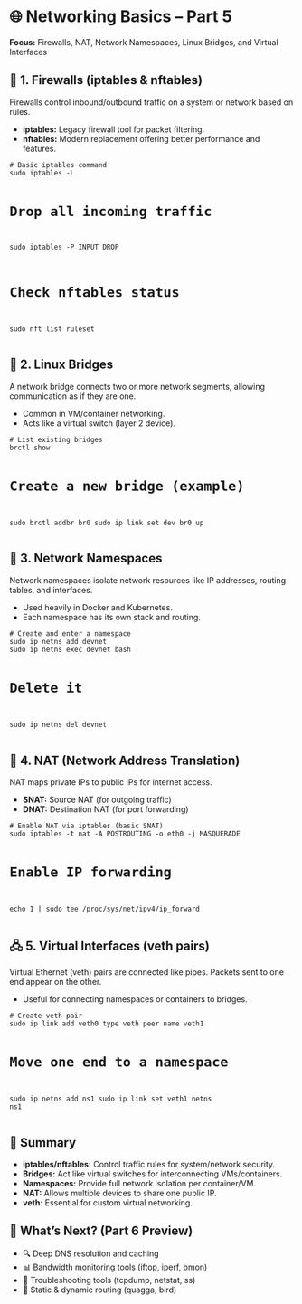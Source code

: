 <!DOCTYPE html>
<html lang="en">
<head>
  <meta charset="UTF-8">
  
</head>
<body>

  <h1>🌐 Networking Basics – Part 5</h1>
  <p><strong>Focus:</strong> Firewalls, NAT, Network Namespaces, Linux Bridges, and Virtual Interfaces</p>

  <h2>🔐 1. Firewalls (iptables & nftables)</h2>
  <p>Firewalls control inbound/outbound traffic on a system or network based on rules.</p>
  <ul>
    <li><strong>iptables:</strong> Legacy firewall tool for packet filtering.</li>
    <li><strong>nftables:</strong> Modern replacement offering better performance and features.</li>
  </ul>
  <pre><code># Basic iptables command
sudo iptables -L

# Drop all incoming traffic
sudo iptables -P INPUT DROP

# Check nftables status
sudo nft list ruleset</code></pre>

  <h2>🌉 2. Linux Bridges</h2>
  <p>A network bridge connects two or more network segments, allowing communication as if they are one.</p>
  <ul>
    <li>Common in VM/container networking.</li>
    <li>Acts like a virtual switch (layer 2 device).</li>
  </ul>
  <pre><code># List existing bridges
brctl show

# Create a new bridge (example)
sudo brctl addbr br0
sudo ip link set dev br0 up</code></pre>

  <h2>🧱 3. Network Namespaces</h2>
  <p>Network namespaces isolate network resources like IP addresses, routing tables, and interfaces.</p>
  <ul>
    <li>Used heavily in Docker and Kubernetes.</li>
    <li>Each namespace has its own stack and routing.</li>
  </ul>
  <pre><code># Create and enter a namespace
sudo ip netns add devnet
sudo ip netns exec devnet bash

# Delete it
sudo ip netns del devnet</code></pre>

  <h2>🔁 4. NAT (Network Address Translation)</h2>
  <p>NAT maps private IPs to public IPs for internet access.</p>
  <ul>
    <li><strong>SNAT:</strong> Source NAT (for outgoing traffic)</li>
    <li><strong>DNAT:</strong> Destination NAT (for port forwarding)</li>
  </ul>
  <pre><code># Enable NAT via iptables (basic SNAT)
sudo iptables -t nat -A POSTROUTING -o eth0 -j MASQUERADE

# Enable IP forwarding
echo 1 | sudo tee /proc/sys/net/ipv4/ip_forward</code></pre>

  <h2>🖧 5. Virtual Interfaces (veth pairs)</h2>
  <p>Virtual Ethernet (veth) pairs are connected like pipes. Packets sent to one end appear on the other.</p>
  <ul>
    <li>Useful for connecting namespaces or containers to bridges.</li>
  </ul>
  <pre><code># Create veth pair
sudo ip link add veth0 type veth peer name veth1

# Move one end to a namespace
sudo ip netns add ns1
sudo ip link set veth1 netns ns1</code></pre>

  <h2>🧠 Summary</h2>
  <ul>
    <li><strong>iptables/nftables:</strong> Control traffic rules for system/network security.</li>
    <li><strong>Bridges:</strong> Act like virtual switches for interconnecting VMs/containers.</li>
    <li><strong>Namespaces:</strong> Provide full network isolation per container/VM.</li>
    <li><strong>NAT:</strong> Allows multiple devices to share one public IP.</li>
    <li><strong>veth:</strong> Essential for custom virtual networking.</li>
  </ul>

  <h2>📍 What’s Next? (Part 6 Preview)</h2>
  <ul>
    <li>🔍 Deep DNS resolution and caching</li>
    <li>📊 Bandwidth monitoring tools (iftop, iperf, bmon)</li>
    <li>🔧 Troubleshooting tools (tcpdump, netstat, ss)</li>
    <li>🧭 Static & dynamic routing (quagga, bird)</li>
  </ul>

</body>
</html>
